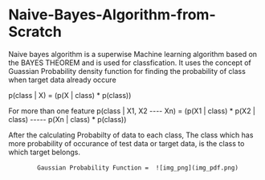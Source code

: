 # Naive-Bayes-Algorithm-from-Scratch

Naive bayes algorithm is a superwise Machine learning algorithm based on the BAYES THEOREM and is used for classfication. It uses the concept of Guassian Probability density function for finding the probability of class when target data already occure

p(class | X) = (p(X | class) * p(class))

For more than one feature
p(class | X1, X2 ---- Xn) = (p(X1 | class) * p(X2 | class) ----- p(Xn | class) * p(class)) 

After the calculating Probabilty of data to each class, The class which has more probability of occurance of test data or target data, is the class to which target belongs.

            
            Gaussian Probability Function =  ![img_png](img_pdf.png)
